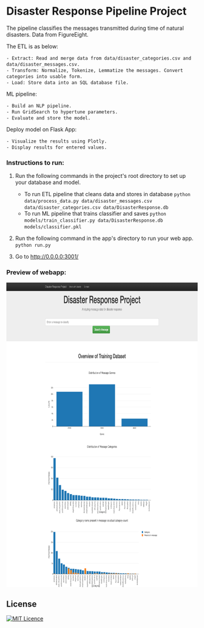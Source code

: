 # Disaster Response Pipeline Project

The pipeline classifies the messages transmitted during time of natural disasters. Data from FigureEight.

The ETL is as below:

	- Extract: Read and merge data from data/disaster_categories.csv and data/disaster_messages.csv.
	- Transform: Normalize, Tokenize, Lemmatize the messages. Convert categories into usable form.   
	- Load: Store data into an SQL database file.

ML pipeline:
	
	- Build an NLP pipeline.
	- Run GridSearch to hypertune parameters.
	- Evaluate and store the model.

Deploy model on Flask App:

	- Visualize the results using Plotly.
	- Display results for entered values.
        

### Instructions to run:
1. Run the following commands in the project's root directory to set up your database and model.

    - To run ETL pipeline that cleans data and stores in database
        `python data/process_data.py data/disaster_messages.csv data/disaster_categories.csv data/DisasterResponse.db`
    - To run ML pipeline that trains classifier and saves
        `python models/train_classifier.py data/DisasterResponse.db models/classifier.pkl`

2. Run the following command in the app's directory to run your web app.
    `python run.py`

3. Go to http://0.0.0.0:3001/

### Preview of webapp:

<img src="https://github.com/Vaibhav3M/DisasterResponse-ML-Pipeline/blob/master/app/preview.png" height="800"/>
	
	
## License 


[![MIT Licence](https://badges.frapsoft.com/os/mit/mit.svg?v=103)](https://github.com/vaibhav3m)


